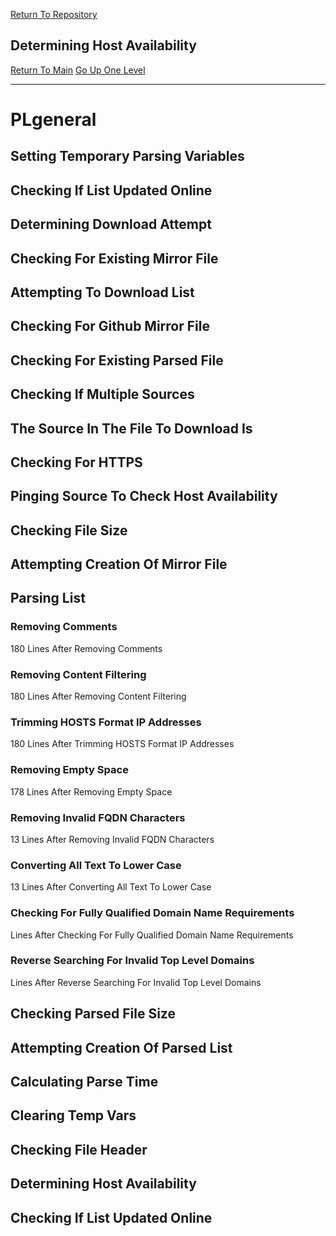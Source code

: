 [Return To Repository](https://github.com/DigitalWarrior/piholeparser/)
## Determining Host Availability
[Return To Main](https://github.com/DigitalWarrior/piholeparser/blob/master/RecentRunLogs/Mainlog.md)
[Go Up One Level](https://github.com/DigitalWarrior/piholeparser/blob/master/RecentRunLogs/TopLevelScripts/30-Processing-External-Blacklists.md)
____________________________________
# PLgeneral
## Setting Temporary Parsing Variables
## Checking If List Updated Online
## Determining Download Attempt
## Checking For Existing Mirror File
## Attempting To Download List
## Checking For Github Mirror File
## Checking For Existing Parsed File
## Checking If Multiple Sources
## The Source In The File To Download Is
## Checking For HTTPS
## Pinging Source To Check Host Availability
## Checking File Size
## Attempting Creation Of Mirror File
## Parsing List
### Removing Comments
180 Lines After Removing Comments
### Removing Content Filtering
180 Lines After Removing Content Filtering
### Trimming HOSTS Format IP Addresses
180 Lines After Trimming HOSTS Format IP Addresses
### Removing Empty Space
178 Lines After Removing Empty Space
### Removing Invalid FQDN Characters
13 Lines After Removing Invalid FQDN Characters
### Converting All Text To Lower Case
13 Lines After Converting All Text To Lower Case
### Checking For Fully Qualified Domain Name Requirements
 Lines After Checking For Fully Qualified Domain Name Requirements
### Reverse Searching For Invalid Top Level Domains
 Lines After Reverse Searching For Invalid Top Level Domains
## Checking Parsed File Size
## Attempting Creation Of Parsed List
## Calculating Parse Time
## Clearing Temp Vars
## Checking File Header
## Determining Host Availability
## Checking If List Updated Online
